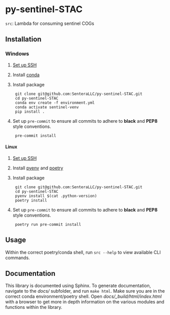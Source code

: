 # py-sentinel-STAC

``src``: Lambda for consuming sentinel COGs

## Installation 

### Windows 

1) [Set up SSH](https://github.com/SenteraLLC/install-instructions/blob/master/ssh_setup.md)
2) Install [conda](https://github.com/SenteraLLC/install-instructions/blob/master/conda.md)
3) Install package

        git clone git@github.com:SenteraLLC/py-sentinel-STAC.git
        cd py-sentinel-STAC
        conda env create -f environment.yml
        conda activate sentinel-venv
        pip install .
   
4) Set up ``pre-commit`` to ensure all commits to adhere to **black** and **PEP8** style conventions.

        pre-commit install
   
#### Linux

1) [Set up SSH](https://github.com/SenteraLLC/install-instructions/blob/master/ssh_setup.md)
2) Install [pyenv](https://github.com/SenteraLLC/install-instructions/blob/master/pyenv.md) and [poetry](https://python-poetry.org/docs/#installation)
3) Install package

        git clone git@github.com:SenteraLLC/py-sentinel-STAC.git
        cd py-sentinel-STAC
        pyenv install $(cat .python-version)
        poetry install
        
4) Set up ``pre-commit`` to ensure all commits to adhere to **black** and **PEP8** style conventions.

        poetry run pre-commit install
        
## Usage

Within the correct poetry/conda shell, run ``src --help`` to view available CLI commands.
   
## Documentation

This library is documented using Sphinx. To generate documentation, navigate to the *docs/* subfolder,
and run ``make html``.  Make sure you are in the correct conda environment/poetry shell.  Open 
*docs/\_build/html/index.html* with a browser to get more in depth information on the various modules 
and functions within the library.
